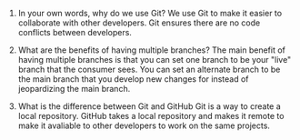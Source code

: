 1. In your own words, why do we use Git?
    We use Git to make it easier to collaborate with other developers. Git ensures there are no code conflicts between developers. 

2. What are the benefits of having multiple branches?
The main benefit of having multiple branches is that you can set one branch to be your "live" branch that the consumer sees. You can set an alternate branch to be the main branch that you develop new changes for instead of jeopardizing the main branch. 

3. What is the difference between Git and GitHub
Git is a way to create a local repository. GitHub takes a local repository and makes it remote to make it avaliable to other developers to work on the same projects. 